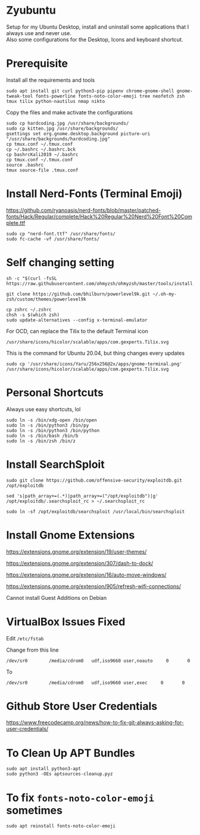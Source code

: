 # Zyubuntu
Setup for my Ubuntu Desktop, install and uninstall some applications that I always use and never use.  
Also some configurations for the Desktop, Icons and keyboard shortcut.  

# Prerequisite
Install all the requirements and tools  
```
sudo apt install git curl python3-pip pipenv chrome-gnome-shell gnome-tweak-tool fonts-powerline fonts-noto-color-emoji tree neofetch zsh tmux tilix python-nautilus nmap nikto 
```

Copy the files and make activate the configurations
```
sudo cp hardcoding.jpg /usr/share/backgrounds/
sudo cp kitten.jpg /usr/share/backgrounds/
gsettings set org.gnome.desktop.background picture-uri "/usr/share/backgrounds/hardcoding.jpg"
cp tmux.conf ~/.tmux.conf
cp ~/.bashrc ~/.bashrc.bck
cp bashrcKali2019 ~/.bashrc
cp tmux.conf ~/.tmux.conf
source .bashrc
tmux source-file .tmux.conf
```

# Install Nerd-Fonts (Terminal Emoji)  
https://github.com/ryanoasis/nerd-fonts/blob/master/patched-fonts/Hack/Regular/complete/Hack%20Regular%20Nerd%20Font%20Complete.ttf
```
sudo cp "nerd-font.ttf" /usr/share/fonts/
sudo fc-cache -vf /usr/share/fonts/
```

# Self changing setting
```
sh -c "$(curl -fsSL https://raw.githubusercontent.com/ohmyzsh/ohmyzsh/master/tools/install.sh)"
```

```
git clone https://github.com/bhilburn/powerlevel9k.git ~/.oh-my-zsh/custom/themes/powerlevel9k
```

```
cp zshrc ~/.zshrc
chsh -s $(which zsh)
sudo update-alternatives --config x-terminal-emulator
```

For OCD, can replace the Tilix to the default Terminal icon  
```
/usr/share/icons/hicolor/scalable/apps/com.gexperts.Tilix.svg
```

This is the command for Ubuntu 20.04, but thing changes every updates  
```
sudo cp '/usr/share/icons/Yaru/256x256@2x/apps/gnome-terminal.png' /usr/share/icons/hicolor/scalable/apps/com.gexperts.Tilix.svg
```

# Personal Shortcuts
Always use easy shortcuts, lol
```
sudo ln -s /bin/xdg-open /bin/open
sudo ln -s /bin/python3 /bin/py
sudo ln -s /bin/python3 /bin/python
sudo ln -s /bin/bash /bin/b
sudo ln -s /bin/zsh /bin/z 
```

# Install SearchSploit
```
sudo git clone https://github.com/offensive-security/exploitdb.git /opt/exploitdb
```

```
sed 's|path_array+=(.*)|path_array+=("/opt/exploitdb")|g' /opt/exploitdb/.searchsploit_rc > ~/.searchsploit_rc
```

```
sudo ln -sf /opt/exploitdb/searchsploit /usr/local/bin/searchsploit
```


# Install Gnome Extensions
https://extensions.gnome.org/extension/19/user-themes/

https://extensions.gnome.org/extension/307/dash-to-dock/

https://extensions.gnome.org/extension/16/auto-move-windows/

https://extensions.gnome.org/extension/905/refresh-wifi-connections/

Cannot install Guest Additions on Debian

# VirtualBox Issues Fixed
Edit `/etc/fstab`

Change from this line  
```
/dev/sr0        /media/cdrom0   udf,iso9660 user,noauto     0       0
```

To  
```
/dev/sr0        /media/cdrom0   udf,iso9660 user,exec     0       0
```

# Github Store User Credentials
https://www.freecodecamp.org/news/how-to-fix-git-always-asking-for-user-credentials/

# To Clean Up APT Bundles
```
sudo apt install python3-apt
sudo python3 -OEs aptsources-cleanup.pyz
```

# To fix `fonts-noto-color-emoji` sometimes
```
sudo apt reinstall fonts-noto-color-emoji
```
